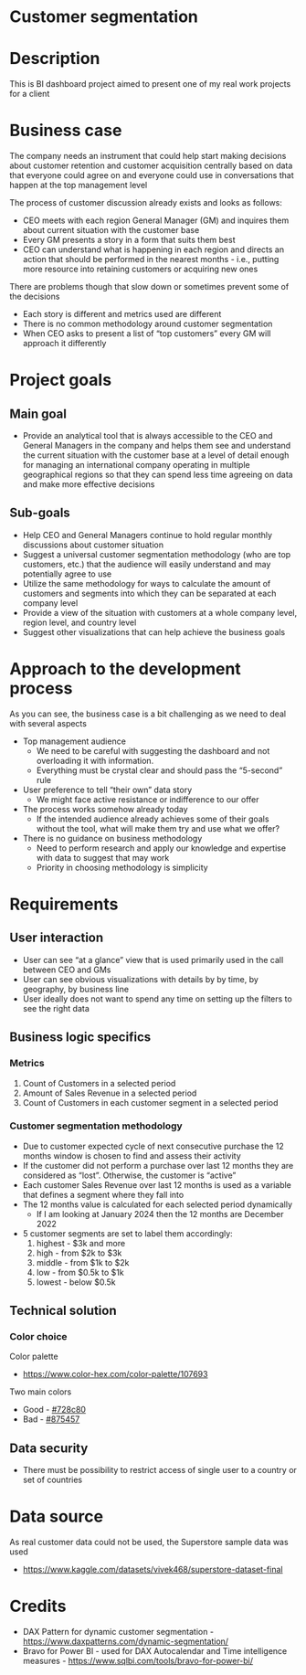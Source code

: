 # Customer segmentation

# Description

This is BI dashboard project aimed to present one of my real work projects for a client

# Business case

The company needs an instrument that could help start making decisions about customer retention and customer acquisition centrally based on data that everyone could agree on and everyone could use in conversations that happen at the top management level

The process of customer discussion already exists and looks as follows:

- CEO meets with each region General Manager (GM) and inquires them about current situation with the customer base
- Every GM presents a story in a form that suits them best
- CEO can understand what is happening in each region and directs an action that should be performed in the nearest months - i.e., putting more resource into retaining customers or acquiring new ones

There are problems though that slow down or sometimes prevent some of the decisions

- Each story is different and metrics used are different
- There is no common methodology around customer segmentation
- When CEO asks to present a list of “top customers” every GM will approach it differently

# Project goals

## Main goal

- Provide an analytical tool that is always accessible to the CEO and General Managers in the company and helps them see and understand the current situation with the customer base at a level of detail enough for managing an international company operating in multiple geographical regions so that they can spend less time agreeing on data and make more effective decisions

## Sub-goals

- Help CEO and General Managers continue to hold regular monthly discussions about customer situation
- Suggest a universal customer segmentation methodology (who are top customers, etc.) that the audience will easily understand and may potentially agree to use
- Utilize the same methodology for ways to calculate the amount of customers and segments into which they can be separated at each company level
- Provide a view of the situation with customers at a whole company level, region level, and country level
- Suggest other visualizations that can help achieve the business goals

# Approach to the development process

As you can see, the business case is a bit challenging as we need to deal with several aspects

- Top management audience
    - We need to be careful with suggesting the dashboard and not overloading it with information.
    - Everything must be crystal clear and should pass the “5-second” rule
- User preference to tell “their own” data story
    - We might face active resistance or indifference to our offer
- The process works somehow already today
    - If the intended audience already achieves some of their goals without the tool, what will make them try and use what we offer?
- There is no guidance on business methodology
    - Need to perform research and apply our knowledge and expertise with data to suggest that may work
    - Priority in choosing methodology is simplicity

# Requirements

## User interaction

- User can see “at a glance” view that is used primarily used in the call between CEO and GMs
- User can see obvious visualizations with details by by time, by geography, by business line
- User ideally does not want to spend any time on setting up the filters to see the right data

## Business logic specifics

### Metrics

1. Count of Customers in a selected period
2. Amount of Sales Revenue in a selected period
3. Count of Customers in each customer segment in a selected period

### Customer segmentation methodology

- Due to customer expected cycle of next consecutive purchase the 12 months window is chosen to find and assess their activity
- If the customer did not perform a purchase over last 12 months they are considered as “lost”. Otherwise, the customer is “active”
- Each customer Sales Revenue over last 12 months is used as a variable that defines a segment where they fall into
- The 12 months value is calculated for each selected period dynamically
    - If I am looking at January 2024 then the 12 months are December 2022
- 5 customer segments are set to label them accordingly:
    1. highest - $3k and more
    2. high - from $2k to $3k
    3. middle - from $1k to $2k
    4. low - from $0.5k to $1k
    5. lowest - below $0.5k

## Technical solution



### Color choice

Color palette

- https://www.color-hex.com/color-palette/107693

Two main colors

- Good - [#728c80](https://www.color-hex.com/color/728c80)[](https://www.color-hex.com/color/61786e)
- Bad - [#875457](https://www.color-hex.com/color/875457)

## Data security

- There must be possibility to restrict access of single user to a country or set of countries

# Data source

As real customer data could not be used, the Superstore sample data was used
- https://www.kaggle.com/datasets/vivek468/superstore-dataset-final

# Credits

- DAX Pattern for dynamic customer segmentation - https://www.daxpatterns.com/dynamic-segmentation/
- Bravo for Power BI - used for DAX Autocalendar and Time intelligence measures - https://www.sqlbi.com/tools/bravo-for-power-bi/
